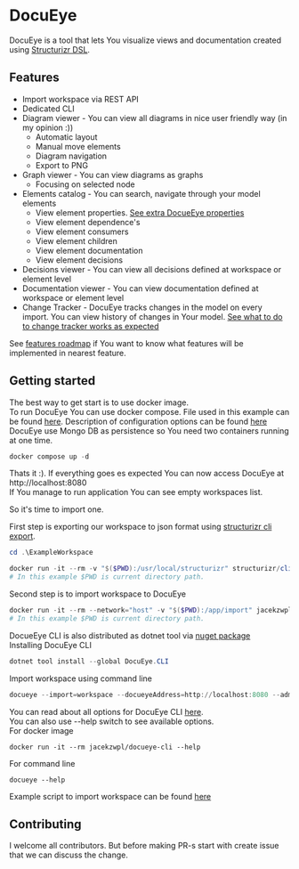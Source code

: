 # DocuEye
DocuEye is a tool that lets You visualize views and documentation created using [Structurizr DSL](https://structurizr.com/). 

## Features
- Import workspace via REST API
- Dedicated CLI
- Diagram viewer - You can view all diagrams in nice user friendly way (in my opinion :))
    - Automatic layout
    - Manual move elements
    - Diagram navigation
    - Export to PNG
- Graph viewer - You can view diagrams as graphs
    - Focusing on selected node
- Elements catalog - You can search, navigate through your model elements 
    - View element properties. [See extra DocueEye properties](Documentation/docs/0004-element-extra-properties.md)
    - View element dependence's
    - View element consumers
    - View element children
    - View element documentation
    - View element decisions
- Decisions viewer - You can view all decisions defined at workspace or element level
- Documentation viewer - You can view documentation defined at workspace or element level
- Change Tracker - DocuEye tracks changes in the model on every import. You can view history of changes in Your model. [See what to do to change tracker works as expected](Documentation/docs/0002-change-tracker.md)  

See [features roadmap](Documentation/docs/0003-features-roadmap.md) if You want to know what features will be implemented in nearest feature.

## Getting started

The best way to get start is to use docker image.  
To run DocuEye You can use docker compose. File used in this example can be found [here](docker-compose.yml). Description of configuration options can be found [here](Documentation/docs/0005-configuration.md)  
DocuEye use Mongo DB as persistence so You need two containers running at one time.  

```Powershell
docker compose up -d
```
Thats it :). If everything goes es expected You can now access DocuEye at http://localhost:8080  
If You manage to run application You can see empty workspaces list.  
  
So it's time to import one.  
    
First step is exporting our workspace to json format using [structurizr cli export](https://docs.structurizr.com/cli/export).  

```Powershell
cd .\ExampleWorkspace

docker run -it --rm -v "$($PWD):/usr/local/structurizr" structurizr/cli export --workspace workspace.dsl -format json
# In this example $PWD is current directory path. 
```
Second step is to import workspace to DocuEye  

```Powershell
docker run -it --rm --network="host" -v "$($PWD):/app/import" jacekzwpl/docueye-cli --import=workspace --docueyeAddress=http://localhost:8080 --adminToken=docueyedmintoken --importKey="$((New-Guid).Guid)" --workspaceId=638d0822-12c7-4998-8647-9c7af7ad2989 --workspaceFile=./import/workspace.json
# In this example $PWD is current directory path. 
```

DocueEye CLI is also distributed as dotnet tool via [nuget package](https://www.nuget.org/packages/DocuEye.CLI/)  
Installing DocuEye CLI 
```Powershell
dotnet tool install --global DocuEye.CLI
```
Import workspace using command line 
```Powershell
docueye --import=workspace --docueyeAddress=http://localhost:8080 --adminToken=docueyedmintoken --importKey="$((New-Guid).Guid)" --workspaceId=638d0822-12c7-4998-8647-9c7af7ad2989 --workspaceFile=workspace.json
```

You can read about all options for DocuEye CLI [here](Documentation/docs/0006-docueye-cli.md).  
You can also use --help switch to see available options.  
For docker image  
```
docker run -it --rm jacekzwpl/docueye-cli --help
```
For command line 
```
docueye --help
```

Example script to import workspace can be found [here](ExampleWorkspace/import.ps1)  


## Contributing
I welcome all contributors. But before making PR-s start with create issue that we can discuss the change.






